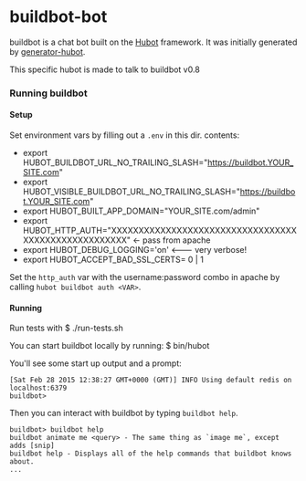# buildbot-bot

buildbot is a chat bot built on the [Hubot][hubot] framework. It was
initially generated by [generator-hubot][generator-hubot].

This specific hubot is made to talk to buildbot v0.8

[hubot]: http://hubot.github.com
[generator-hubot]: https://github.com/github/generator-hubot

### Running buildbot

#### Setup
Set environment vars by filling out a `.env` in this dir. contents:
 * export HUBOT_BUILDBOT_URL_NO_TRAILING_SLASH="https://buildbot.YOUR_SITE.com"
 * export HUBOT_VISIBLE_BUILDBOT_URL_NO_TRAILING_SLASH="https://buildbot.YOUR_SITE.com"
 * export HUBOT_BUILT_APP_DOMAIN="YOUR_SITE.com/admin"
 * export HUBOT_HTTP_AUTH="XXXXXXXXXXXXXXXXXXXXXXXXXXXXXXXXXXXXXXXXXXXXXXXXXXXXX" <- pass from apache
 * export HUBOT_DEBUG_LOGGING='on'  <--- very verbose!
 * export HUBOT_ACCEPT_BAD_SSL_CERTS= 0 | 1

Set the `http_auth` var with the username:password combo in apache by calling
`hubot buildbot auth <VAR>`.

#### Running
Run tests with
    $ ./run-tests.sh

You can start buildbot locally by running:
    $ bin/hubot

You'll see some start up output and a prompt:

    [Sat Feb 28 2015 12:38:27 GMT+0000 (GMT)] INFO Using default redis on localhost:6379
    buildbot>

Then you can interact with buildbot by typing `buildbot help`.

    buildbot> buildbot help
    buildbot animate me <query> - The same thing as `image me`, except adds [snip]
    buildbot help - Displays all of the help commands that buildbot knows about.
    ...

